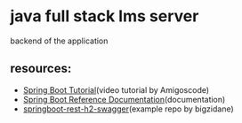 # java full stack lms server

backend of the application

## resources:

- [Spring Boot Tutorial](https://www.youtube.com/watch?v=9SGDpanrc8U)(video tutorial by Amigoscode)
- [Spring Boot Reference Documentation](https://devdocs.io/spring_boot/)(documentation)
- [springboot-rest-h2-swagger](https://github.com/bigzidane/springboot-rest-h2-swagger)(example repo by bigzidane)
